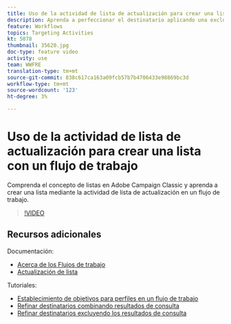```yaml
---
title: Uso de la actividad de lista de actualización para crear una lista con un flujo de trabajo
description: Aprenda a perfeccionar el destinatario aplicando una exclusión estándar a un flujo de trabajo. También aprenderá a crear filtros predefinidos y a crear problemas en el flujo de trabajo.
feature: Workflows
topics: Targeting Activities
kt: 5078
thumbnail: 35620.jpg
doc-type: feature video
activity: use
team: WWFRE
translation-type: tm+mt
source-git-commit: 838c617ca163a09fcb57b7b4706433e98869bc3d
workflow-type: tm+mt
source-wordcount: '123'
ht-degree: 3%

---
```



# Uso de la actividad de lista de actualización para crear una lista con un flujo de trabajo

Comprenda el concepto de listas en Adobe Campaign Classic y aprenda a crear una lista mediante la actividad de lista de actualización en un flujo de trabajo.

>[!VIDEO](https://video.tv.adobe.com/v/35620?quality=12)

## Recursos adicionales

Documentación:

* [Acerca de los Flujos de trabajo](https://docs.adobe.com/content/help/en/campaign-classic/using/automating-with-workflows/introduction/about-workflows.html)
* [Actualización de lista](https://docs.adobe.com/content/help/en/campaign-classic/using/automating-with-workflows/targeting-activities/list-update.html)

Tutoriales:

* [Establecimiento de objetivos para perfiles en un flujo de trabajo](/help/getting-started/targeting-profiles-in-a-workflow.md)
* [Refinar destinatarios combinando resultados de consulta](/help/automating-with-workflows/refining-targets-by-combining-query-results.md)
* [Refinar destinatarios excluyendo los resultados de consulta](/help/automating-with-workflows/refining-targets-by-excluding-query-results.md)
